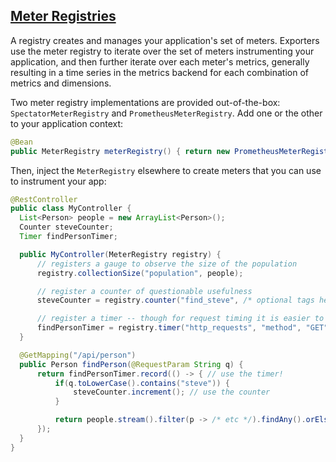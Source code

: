## [Meter Registries](#meter-registries)

A registry creates and manages your application's set of meters. Exporters use the meter registry to iterate
over the set of meters instrumenting your application, and then further iterate over each meter's metrics, generally
resulting in a time series in the metrics backend for each combination of metrics and dimensions.

  Two meter registry implementations are provided out-of-the-box: `SpectatorMeterRegistry` and `PrometheusMeterRegistry`. Add one
or the other to your application context:

  ```java
@Bean
public MeterRegistry meterRegistry() { return new PrometheusMeterRegistry(); }
```

Then, inject the `MeterRegistry` elsewhere to create meters that you can use to instrument your app:

  ```java
@RestController
public class MyController {
    List<Person> people = new ArrayList<Person>();
    Counter steveCounter;
    Timer findPersonTimer;

    public MyController(MeterRegistry registry) {
        // registers a gauge to observe the size of the population
        registry.collectionSize("population", people);

        // register a counter of questionable usefulness
        steveCounter = registry.counter("find_steve", /* optional tags here */);

        // register a timer -- though for request timing it is easier to use @Timed
        findPersonTimer = registry.timer("http_requests", "method", "GET");
    }

    @GetMapping("/api/person")
    public Person findPerson(@RequestParam String q) {
        return findPersonTimer.record(() -> { // use the timer!
            if(q.toLowerCase().contains("steve")) {
                steveCounter.increment(); // use the counter
            }

            return people.stream().filter(p -> /* etc */).findAny().orElse(null);
        });
    }
}
```

